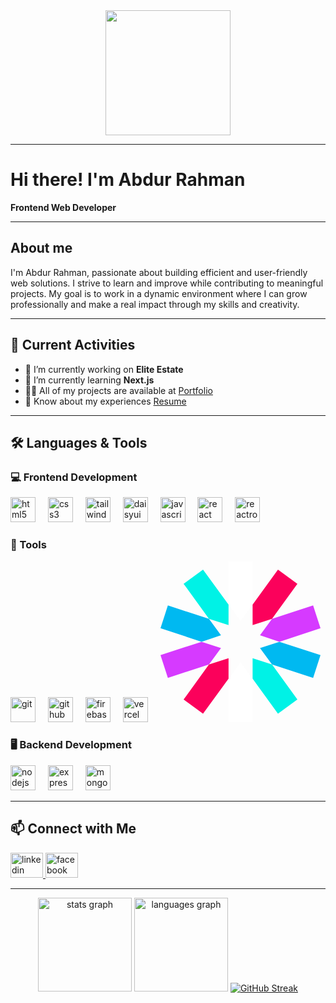 <div align="center">
  <img height="200" src="https://i.ibb.co.com/YBKJBZS0/Black-Minimal-Motivation-Quote-Linked-In-Banner-3.png"  />
</div>

---

# Hi there! I'm Abdur Rahman

**Frontend Web Developer**

---

## About me

I'm Abdur Rahman, passionate about building efficient and user-friendly web solutions. I strive to learn and improve while contributing to meaningful projects. My goal is to work in a dynamic environment where I can grow professionally and make a real impact through my skills and creativity.

---

## 🔭 Current Activities

- 🚀 I’m currently working on **Elite Estate**
- 🌱 I’m currently learning **Next.js**
- 👨‍💻 All of my projects are available at [Portfolio](https://abdurrahman-softlinkbd.netlify.app)
- 📄 Know about my experiences [Resume](https://drive.google.com/file/d/1z0II2mkq1LJOqosMrxr9Vit7fbFXAGSp/view?usp=sharing)

---

## 🛠️ Languages & Tools

### 💻 Frontend Development  
<div align="left">
  <img src="https://cdn.jsdelivr.net/gh/devicons/devicon/icons/html5/html5-original.svg" width="40" height="40" alt="html5"  />
  <img width="12" />
  <img src="https://cdn.jsdelivr.net/gh/devicons/devicon/icons/css3/css3-original.svg" width="40" height="40" alt="css3"  />
  <img width="12" />
  <img src="https://www.vectorlogo.zone/logos/tailwindcss/tailwindcss-icon.svg" width="40" height="40" alt="tailwindcss"  />
  <img width="12" />
  <img src="https://img.daisyui.com/images/daisyui/mark-rotating.svg" width="40" height="40" alt="daisyui"  />
  <img width="12" />
  <img src="https://cdn.jsdelivr.net/gh/devicons/devicon/icons/javascript/javascript-original.svg" width="40" height="40" alt="javascript"  />
  <img width="12" />
  <img src="https://cdn.jsdelivr.net/gh/devicons/devicon/icons/react/react-original.svg" width="40" height="40" alt="react"  />
  <img width="12" />
  <img src="https://www.svgrepo.com/show/354262/react-router.svg" width="40" height="40" alt="reactrouter"  />
  <img width="12" />
</div>

### 🔧 Tools
<div align="left">
  <img src="https://cdn.jsdelivr.net/gh/devicons/devicon/icons/git/git-original.svg" width="40" height="40" alt="git"  />
  <img width="12" />
  <img src="https://cdn.jsdelivr.net/gh/devicons/devicon/icons/github/github-original.svg" width="40" height="40" alt="github"  />
  <img width="12" />
  <img src="https://brandeps.com/logo-download/F/Firebase-logo-vector-02.svg" width="40" height="40" alt="firebase"  />
  <img width="12" />
  <img src="https://www.svgrepo.com/show/327408/logo-vercel.svg" width="40" height="40" alt="vercel"  />
  <img width="12" />
  <svg viewBox="0 0 256 257" width="256" height="257" xmlns="http://www.w3.org/2000/svg" preserveAspectRatio="xMidYMid"><path fill="#FFF" d="M147.386 69.071 147.129 0h-38.515l.257 69.071 19.257 26.448zM108.871 187.442v69.328h38.515v-69.328l-19.258-26.447z"/><path fill="#00F2E6" d="m147.386 187.442 40.57 55.976 31.069-22.596-40.57-55.975-31.069-10.015zM108.871 69.071 68.044 13.095 36.975 35.691l40.57 55.976 31.326 10.014z"/><path fill="#00B9F1" d="M77.545 91.667 11.811 70.355 0 106.816l65.733 21.569 31.069-10.271zM159.198 138.399l19.257 26.448 65.734 21.311L256 149.697l-65.733-21.312z"/><path fill="#D63AFF" d="M190.267 128.385 256 106.816l-11.811-36.461-65.734 21.312-19.257 26.447zM65.733 128.385 0 149.697l11.811 36.461 65.734-21.311 19.257-26.448z"/><path fill="#FB015B" d="m77.545 164.847-40.57 55.975 31.069 22.596 40.827-55.976v-32.61zM178.455 91.667l40.57-55.976-31.069-22.596-40.57 55.976v32.61z"/></svg>
  <img width="12" />
</div>

### 🖥️ Backend Development  
<div align="left">
  <img src="https://cdn.jsdelivr.net/gh/devicons/devicon/icons/nodejs/nodejs-original.svg" width="40" height="40" alt="nodejs"  />
  <img width="12" />
  <img src="https://cdn.jsdelivr.net/gh/devicons/devicon/icons/express/express-original.svg" width="40" height="40" alt="express"  />
  <img width="12" />
  <img src="https://cdn.jsdelivr.net/gh/devicons/devicon/icons/mongodb/mongodb-original.svg" width="40" height="40" alt="mongodb"  />
  <img width="12" />
</div>

---

## 📫 Connect with Me
<div align="left">
  <a href="https://www.linkedin.com/in/abdurrahmansoftlinkbd" target="_blank">
    <img src="https://raw.githubusercontent.com/maurodesouza/profile-readme-generator/master/src/assets/icons/social/linkedin/default.svg" width="52" height="40" alt="linkedin logo"  />
  </a>
  <a href="https://www.facebook.com/abdurrahmansoftlinkbd" target="_blank">
    <img src="https://raw.githubusercontent.com/maurodesouza/profile-readme-generator/master/src/assets/icons/social/facebook/default.svg" width="52" height="40" alt="facebook logo"  />
  </a>
</div>

---

<div align="center">
  <img src="https://github-readme-stats.vercel.app/api?username=abdurrahmansoftlinkbd&hide_title=false&hide_rank=false&show_icons=true&include_all_commits=true&count_private=true&disable_animations=false&theme=dracula&locale=en&hide_border=false&order=1" height="150" alt="stats graph"  />
  <img src="https://github-readme-stats.vercel.app/api/top-langs?username=abdurrahmansoftlinkbd&locale=en&hide_title=false&layout=compact&card_width=320&langs_count=5&theme=dracula&hide_border=false&order=2" height="150" alt="languages graph"  />
<a href="https://git.io/streak-stats"><img src="https://streak-stats.demolab.com?user=abdurrahmansoftlinkbd" alt="GitHub Streak" /></a>
</div>
